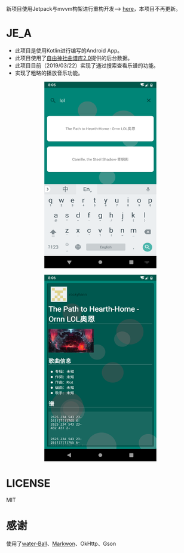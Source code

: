 新项目使用Jetpack与mvvm构架进行重构开发--> [here](https://github.com/LoveLoliii/FiSiMiLi)，本项目不再更新。
# JE_A
+ 此项目是使用Kotlin进行编写的Android App。
+ 此项目使用了[自由神社曲谱库2.0](https://github.com/zytx121/je)提供的后台数据。
+ 此项目目前（2019/03/22）实现了通过搜索查看乐谱的功能。
+ 实现了粗略的播放音乐功能。
<p align="center">
    <img src="https://github.com/LoveLoliii/JE_A/blob/master/pic/Screenshot_1553241913.png" width="300" height="500">
</p>
<p align="center">
    <img src="https://github.com/LoveLoliii/JE_A/blob/master/pic/Screenshot_1553241967.png"  width="300" height="500">
</p>

# LICENSE
MIT

# 感谢
使用了[water-Ball](https://github.com/duldun/water-Ball)、[Markwon](https://github.com/noties/Markwon)、OkHttp、Gson
